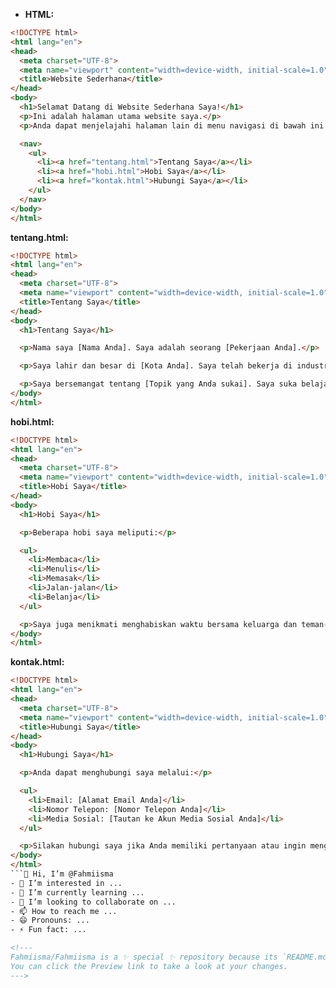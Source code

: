- **HTML:**

```html
<!DOCTYPE html>
<html lang="en">
<head>
  <meta charset="UTF-8">
  <meta name="viewport" content="width=device-width, initial-scale=1.0">
  <title>Website Sederhana</title>
</head>
<body>
  <h1>Selamat Datang di Website Sederhana Saya!</h1>
  <p>Ini adalah halaman utama website saya.</p>
  <p>Anda dapat menjelajahi halaman lain di menu navigasi di bawah ini.</p>

  <nav>
    <ul>
      <li><a href="tentang.html">Tentang Saya</a></li>
      <li><a href="hobi.html">Hobi Saya</a></li>
      <li><a href="kontak.html">Hubungi Saya</a></li>
    </ul>
  </nav>
</body>
</html>
```

**tentang.html:**

```html
<!DOCTYPE html>
<html lang="en">
<head>
  <meta charset="UTF-8">
  <meta name="viewport" content="width=device-width, initial-scale=1.0">
  <title>Tentang Saya</title>
</head>
<body>
  <h1>Tentang Saya</h1>

  <p>Nama saya [Nama Anda]. Saya adalah seorang [Pekerjaan Anda].</p>

  <p>Saya lahir dan besar di [Kota Anda]. Saya telah bekerja di industri [Industri Anda] selama [Jumlah Tahun] tahun.</p>

  <p>Saya bersemangat tentang [Topik yang Anda sukai]. Saya suka belajar hal-hal baru dan menjelajahi berbagai hobi.</p>
</body>
</html>
```

**hobi.html:**

```html
<!DOCTYPE html>
<html lang="en">
<head>
  <meta charset="UTF-8">
  <meta name="viewport" content="width=device-width, initial-scale=1.0">
  <title>Hobi Saya</title>
</head>
<body>
  <h1>Hobi Saya</h1>

  <p>Beberapa hobi saya meliputi:</p>

  <ul>
    <li>Membaca</li>
    <li>Menulis</li>
    <li>Memasak</li>
    <li>Jalan-jalan</li>
    <li>Belanja</li>
  </ul>

  <p>Saya juga menikmati menghabiskan waktu bersama keluarga dan teman-teman saya.</p>
</body>
</html>
```

**kontak.html:**

```html
<!DOCTYPE html>
<html lang="en">
<head>
  <meta charset="UTF-8">
  <meta name="viewport" content="width=device-width, initial-scale=1.0">
  <title>Hubungi Saya</title>
</head>
<body>
  <h1>Hubungi Saya</h1>

  <p>Anda dapat menghubungi saya melalui:</p>

  <ul>
    <li>Email: [Alamat Email Anda]</li>
    <li>Nomor Telepon: [Nomor Telepon Anda]</li>
    <li>Media Sosial: [Tautan ke Akun Media Sosial Anda]</li>
  </ul>

  <p>Silakan hubungi saya jika Anda memiliki pertanyaan atau ingin mengetahui lebih lanjut tentang saya.</p>
</body>
</html>
```👋 Hi, I’m @Fahmiisma
- 👀 I’m interested in ...
- 🌱 I’m currently learning ...
- 💞️ I’m looking to collaborate on ...
- 📫 How to reach me ...
- 😄 Pronouns: ...
- ⚡ Fun fact: ...

<!---
Fahmiisma/Fahmiisma is a ✨ special ✨ repository because its `README.md` (this file) appears on your GitHub profile.
You can click the Preview link to take a look at your changes.
--->
